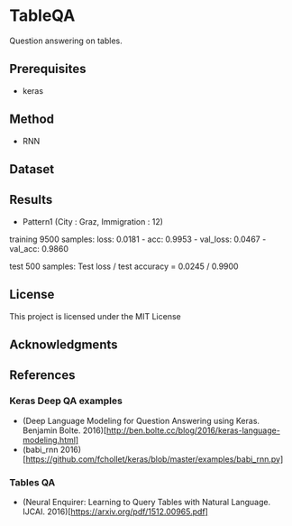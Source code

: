# TableQA
Question answering on tables.

## Prerequisites

* keras

## Method

* RNN

## Dataset

## Results

* Pattern1 (City : Graz, Immigration : 12)

training 9500 samples: loss: 0.0181 - acc: 0.9953 - val_loss: 0.0467 - val_acc: 0.9860

test 500 samples: Test loss / test accuracy = 0.0245 / 0.9900

## License

This project is licensed under the MIT License


## Acknowledgments


## References

### Keras Deep QA examples

* (Deep Language Modeling for Question Answering using Keras. Benjamin Bolte. 2016)[http://ben.bolte.cc/blog/2016/keras-language-modeling.html]
* (babi_rnn 2016)[https://github.com/fchollet/keras/blob/master/examples/babi_rnn.py]

### Tables QA

* (Neural Enquirer: Learning to Query Tables with Natural Language. IJCAI. 2016)[https://arxiv.org/pdf/1512.00965.pdf]

